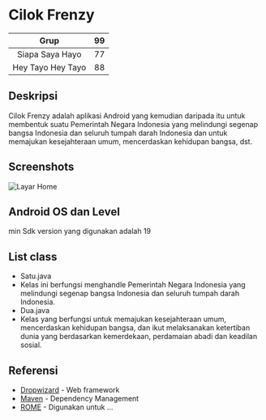 # Cilok Frenzy
| Grup | 99 |
| :---------------: | :---------------:|
| Siapa Saya Hayo | 77 |
| Hey Tayo Hey Tayo | 88 |

## Deskripsi
Cilok Frenzy adalah aplikasi Android yang kemudian daripada itu untuk membentuk suatu Pemerintah Negara Indonesia yang melindungi segenap bangsa Indonesia dan seluruh tumpah darah Indonesia dan untuk memajukan kesejahteraan umum, mencerdaskan kehidupan bangsa, dst.

## Screenshots
![Layar Home](http://echarlie.co/wp-content/uploads/salon-booking-app-hareesh-dribbble-salon-design-app.jpg)

## Android OS dan Level
min Sdk version yang digunakan adalah 19

## List class
+ Satu.java
+ Kelas ini berfungsi menghandle Pemerintah Negara Indonesia yang melindungi segenap bangsa Indonesia dan seluruh tumpah darah Indonesia.
+ Dua.java
+ Kelas yang berfungsi untuk memajukan kesejahteraan umum, mencerdaskan kehidupan bangsa, dan ikut melaksanakan ketertiban dunia yang berdasarkan kemerdekaan, perdamaian abadi dan keadilan sosial.

## Referensi
* [Dropwizard](http://www.dropwizard.io/1.0.2/docs/) - Web framework
* [Maven](https://maven.apache.org/) - Dependency Management
* [ROME](https://rometools.github.io/rome/) - Digunakan untuk ...
